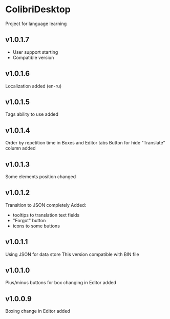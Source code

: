 # ColibriDesktop
Project for language learning

## v1.0.1.7
 - User support starting
 - Compatible version

## v1.0.1.6
Localization added (en-ru)

## v1.0.1.5
Tags ability to use added

## v1.0.1.4
Order by repetition time in Boxes and Editor tabs
Button for hide "Translate" column added

## v1.0.1.3
Some elements position changed

## v1.0.1.2
Transition to JSON completely
Added:
 - tooltips to translation text fields
 - "Forgot" button
 - icons to some buttons

## v1.0.1.1
Using JSON for data store
This version compatible with BIN file

## v1.0.1.0
Plus/minus buttons for box changing in Editor added

## v1.0.0.9
Boxing change in Editor added